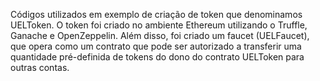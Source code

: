 Códigos utilizados em exemplo de criação de token que denominamos UELToken. O token foi criado no ambiente Ethereum utilizando o Truffle, Ganache e OpenZeppelin. Além disso, foi criado um faucet (UELFaucet), que opera como um contrato que pode ser autorizado a transferir uma quantidade pré-definida de tokens do dono do contrato UELToken para outras contas. 
